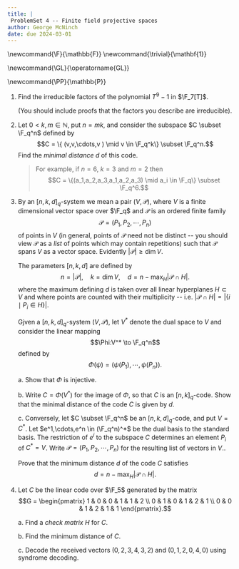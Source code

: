 ```yaml
---
title: |
 ProblemSet 4 -- Finite field projective spaces
author: George McNinch
date: due 2024-03-01
---
```


\newcommand{\F}{\mathbb{F}}
\newcommand{\trivial}{\mathbf{1}}

\newcommand{\GL}{\operatorname{GL}}

\newcommand{\PP}{\mathbb{P}}

1. Find the irreducible factors of the polynomial $T^9 - 1$ in
   $\F_7[T]$.
   
   (You should include proofs that the factors you describe are
   irreducible).
   

2. Let $0 < k,m \in \mathbb{N}$, put $n =mk$, and consider the subspace $C
   \subset \F_q^n$ defined by $$C = \{ (v,v,\cdots,v ) \mid v
   \in \F_q^k\} \subset \F_q^n.$$ Find the *minimal distance* $d$ of this code.
   
   > For example, if $n = 6$, $k=3$ and $m = 2$ then $$C =
   > \{(a_1,a_2,a_3,a_1,a_2,a_3) \mid a_i \in \F_q\} \subset \F_q^6.$$
   
3. By an $[n,k,d]_q$-system we mean a pair $(V,\mathcal{P})$, where
   $V$ is a finite dimensional vector space over $\F_q$ and
   $\mathcal{P}$ is an ordered finite family $$\mathcal{P} =
   (P_1,P_2,\cdots,P_n)$$ of points in $V$ (in general, points of
   $\mathcal{P}$ need not be distinct -- you should view $\mathcal{P}$
   as a *list* of points which may contain repetitions) such that
   $\mathcal{P}$ spans $V$ as a vector space. Evidently $|\mathcal{P}|
   \ge \dim V$.
   
   The parameters $[n,k,d]$ are defined by $$n = |\mathcal{P}|, \quad
   k = \dim V, \quad d = n - \max_H |\mathcal{P} \cap H|.$$
   where the maximum defining $d$ is taken over all linear hyperplanes
   $H \subset V$ and where points are counted with their multiplicity --
   i.e. $|\mathcal{P}  \cap H| = |\{i \mid P_i \in H \}|$.
   
   Gjven a $[n,k,d]_q$-system $(V,\mathcal{P})$, let $V^*$ denote the
   dual space to $V$ and consider the linear mapping
   $$\Phi:V^* \to \F_q^n$$
   defined by $$\Phi(\psi) = (\psi(P_1),\cdots,\psi(P_n)).$$
   
   a. Show that $\Phi$ is injective.
   
   b. Write $C = \Phi(V^*)$ for the image of $\Phi$, so that $C$ is an
      $[n,k]_q$-code. Show that the minimal distance of the code $C$
      is given by $d$.
	  
   c. Conversely, let $C \subset \F_q^n$ be an $[n,k,d]_q$-code, and
      put $V = C^*$. Let $e^1,\cdots,e^n \in (\F_q^n)^*$ be the dual
      basis to the standard basis.  The restriction of $e^i$ to the
      subspace $C$ determines an element $P_i$ of $C^* = V$. Write
      $\mathcal{P} = (P_1,P_2,\cdots,P_n)$ for the resulting list of vectors in $V$..
	  
	  Prove that the minimum distance $d$ of the code $C$ satisfies $$d =
      n - \max_H | \mathcal{P} \cap H |.$$
   

4. Let $C$ be the linear code over $\F_5$ generated by the matrix
   $$G = \begin{pmatrix}
   1 & 0 & 0 & 1 & 1 & 2 \\
   0 & 1 & 0 & 1 & 2 & 1 \\
   0 & 0 & 1 & 2 & 1 & 1
   \end{pmatrix}.$$
   
   a. Find a *check matrix* $H$ for $C$.
   
   b. Find the minimum distance of $C$.
   
   c. Decode the received vectors $(0,2,3,4,3,2)$
      and $(0,1,2,0,4,0)$ using
      syndrome decoding.

